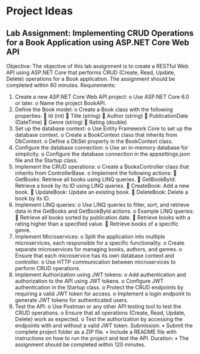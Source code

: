 # Project Ideas
## Lab Assignment: Implementing CRUD Operations for a Book Application using ASP.NET Core Web API
Objective: The objective of this lab assignment is to create a RESTful Web API using ASP.NET Core that performs CRUD (Create, Read, Update, Delete) operations for a Book application. The assignment should be completed within 60 minutes.
Requirements:
1.	Create a new ASP.NET Core Web API project:
o	Use ASP.NET Core 6.0 or later.
o	Name the project BookAPI.
2.	Define the Book model:
o	Create a Book class with the following properties: 
	Id (int)
	Title (string)
	Author (string)
	PublicationDate (DateTime)
	Genre (string)
	Rating (double)
3.	Set up the database context:
o	Use Entity Framework Core to set up the database context.
o	Create a BookContext class that inherits from DbContext.
o	Define a DbSet<Book> property in the BookContext class.
4.	Configure the database connection:
o	Use an in-memory database for simplicity.
o	Configure the database connection in the appsettings.json file and the Startup class.
5.	Implement the CRUD operations:
o	Create a BooksController class that inherits from ControllerBase.
o	Implement the following actions: 
	GetBooks: Retrieve all books using LINQ queries.
	GetBookById: Retrieve a book by its ID using LINQ queries.
	CreateBook: Add a new book.
	UpdateBook: Update an existing book.
	DeleteBook: Delete a book by its ID.
6.	Implement LINQ queries:
o	Use LINQ queries to filter, sort, and retrieve data in the GetBooks and GetBookById actions.
o	Example LINQ queries: 
	Retrieve all books sorted by publication date.
	Retrieve books with a rating higher than a specified value.
	Retrieve books of a specific genre.
7.	Implement Microservices:
o	Split the application into multiple microservices, each responsible for a specific functionality.
o	Create separate microservices for managing books, authors, and genres.
o	Ensure that each microservice has its own database context and controller.
o	Use HTTP communication between microservices to perform CRUD operations.
8.	Implement Authorization using JWT tokens:
o	Add authentication and authorization to the API using JWT tokens.
o	Configure JWT authentication in the Startup class.
o	Protect the CRUD endpoints by requiring a valid JWT token for access.
o	Implement a login endpoint to generate JWT tokens for authenticated users.
9.	Test the API:
o	Use Postman or any other API testing tool to test the CRUD operations.
o	Ensure that all operations (Create, Read, Update, Delete) work as expected.
o	Test the authorization by accessing the endpoints with and without a valid JWT token.
Submission:
•	Submit the complete project folder as a ZIP file.
•	Include a README file with instructions on how to run the project and test the API.
Duration:
•	The assignment should be completed within 120 minutes.

